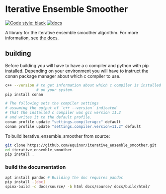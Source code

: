 Iterative Ensemble Smoother
===========================

[![Code style: black](https://img.shields.io/badge/code%20style-black-000000.svg)](https://github.com/psf/black)
[![docs](https://readthedocs.org/projects/iterative_ensemble_smoother/badge/?version=latest&style=plastic)](https://iterative_ensemble_smoother.readthedocs.io/)

A library for the iterative ensemble smoother algorithm.
For more information, see [the docs](http://iterative_ensemble_smoother.rtfd.io).

## building

Before building you will have to have a c compiler and python with pip
installed. Depending on your environment you will have to instruct
the conan package manager about which c compiler to use.

```bash
c++ --version # to get information about which c compiler is installed
              # on your system.
pip install conan

# The following sets the compiler settings
# assuming the output of `c++ --version` indicated
# that the installed c compiler was gcc version 11.2
# and writes it to the default profile.
conan profile update "settings.compiler=gcc" default
conan profile update "settings.compiler.version=11.2" default
```

To build iterative_ensemble_smoother from source:

```bash
git clone https://github.com/equinor/iterative_ensemble_smoother.git
cd iterative_ensemble_smoother
pip install .
```

### build the documentation

```bash
apt install pandoc # Building the doc requires pandoc
pip install .[doc]
spinx-build -c docs/source/ -b html docs/source/ docs/build/html/
```
